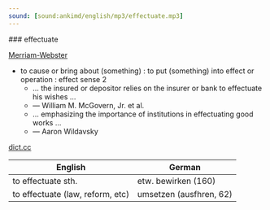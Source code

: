 ```yaml
---
sound: [sound:ankimd/english/mp3/effectuate.mp3]
---
```


\### effectuate

[Merriam-Webster](https://www.merriam-webster.com/dictionary/effectuate)

- to cause or bring about (something) : to put (something) into effect or operation : effect sense 2
    - … the insured or depositor relies on the insurer or bank to effectuate his wishes …
    - — William M. McGovern, Jr. et al.
    - … emphasizing the importance of institutions in effectuating good works …
    - — Aaron Wildavsky

[dict.cc](https://www.dict.cc/effectuate)

| English        | German       |
| -------------- | ------------ |
| to effectuate sth. | etw. bewirken (160) |
| to effectuate (law, reform, etc) | umsetzen (ausfhren, 62) |
